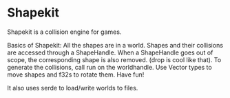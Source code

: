 # Shapekit

Shapekit is a collision engine for games.

Basics of Shapekit:
All the shapes are in a world. Shapes and their collisions are accessed through a ShapeHandle.
When a ShapeHandle goes out of scope, the corresponding shape is also removed. (drop is cool like that).
To generate the collisions, call run on the worldhandle.
Use Vector types to move shapes and f32s to rotate them.
Have fun!

It also uses serde to load/write worlds to files.
